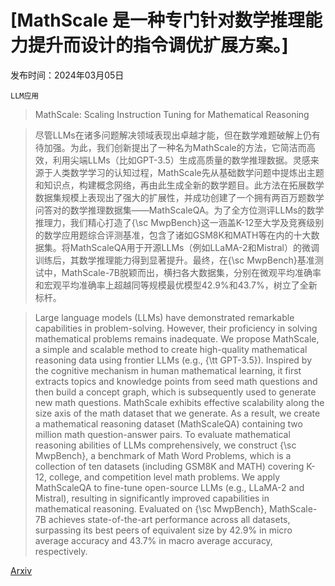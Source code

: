 # [MathScale 是一种专门针对数学推理能力提升而设计的指令调优扩展方案。]

发布时间：2024年03月05日

`LLM应用`

> MathScale: Scaling Instruction Tuning for Mathematical Reasoning

> 尽管LLMs在诸多问题解决领域表现出卓越才能，但在数学难题破解上仍有待加强。为此，我们创新提出了一种名为MathScale的方法，它简洁而高效，利用尖端LLMs（比如GPT-3.5）生成高质量的数学推理数据。灵感来源于人类数学学习的认知过程，MathScale先从基础数学问题中提炼出主题和知识点，构建概念网络，再由此生成全新的数学题目。此方法在拓展数学数据集规模上表现出了强大的扩展性，并成功创建了一个拥有两百万题数学问答对的数学推理数据集——MathScaleQA。为了全方位测评LLMs的数学推理力，我们精心打造了{\sc MwpBench}这一涵盖K-12至大学及竞赛级别的数学应用题综合评测基准，包含了诸如GSM8K和MATH等在内的十大数据集。将MathScaleQA用于开源LLMs（例如LLaMA-2和Mistral）的微调训练后，其数学推理能力得到显著提升。最终，在{\sc MwpBench}基准测试中，MathScale-7B脱颖而出，横扫各大数据集，分别在微观平均准确率和宏观平均准确率上超越同等规模最优模型42.9\%和43.7\%，树立了全新标杆。

> Large language models (LLMs) have demonstrated remarkable capabilities in problem-solving. However, their proficiency in solving mathematical problems remains inadequate. We propose MathScale, a simple and scalable method to create high-quality mathematical reasoning data using frontier LLMs (e.g., {\tt GPT-3.5}). Inspired by the cognitive mechanism in human mathematical learning, it first extracts topics and knowledge points from seed math questions and then build a concept graph, which is subsequently used to generate new math questions. MathScale exhibits effective scalability along the size axis of the math dataset that we generate. As a result, we create a mathematical reasoning dataset (MathScaleQA) containing two million math question-answer pairs. To evaluate mathematical reasoning abilities of LLMs comprehensively, we construct {\sc MwpBench}, a benchmark of Math Word Problems, which is a collection of ten datasets (including GSM8K and MATH) covering K-12, college, and competition level math problems. We apply MathScaleQA to fine-tune open-source LLMs (e.g., LLaMA-2 and Mistral), resulting in significantly improved capabilities in mathematical reasoning. Evaluated on {\sc MwpBench}, MathScale-7B achieves state-of-the-art performance across all datasets, surpassing its best peers of equivalent size by 42.9\% in micro average accuracy and 43.7\% in macro average accuracy, respectively.

[Arxiv](https://arxiv.org/abs/2403.02884)